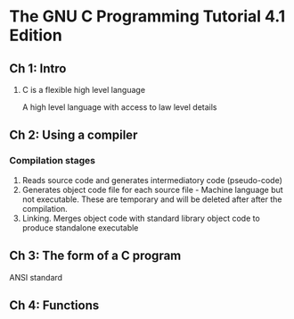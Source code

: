 # The GNU C Programming Tutorial 4.1 Edition


## Ch 1: Intro

1. C is a flexible high level language

    A high level language with access to law level details


## Ch 2: Using a compiler

### Compilation stages
1. Reads source code and generates intermediatory code (pseudo-code)
2. Generates object code file for each source file - Machine language but not executable.
   These are temporary and will be deleted after after the compilation.
3. Linking. Merges object code with standard library object code to produce standalone executable

## Ch 3: The form of a C program

ANSI standard

## Ch 4: Functions
